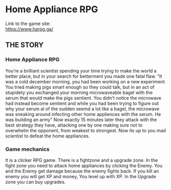 # Home Appliance RPG
Link to the game site:
<br>
https://www.harpg.ga/

<h2>THE STORY</h2>

<h3>Home Appliance RPG</h3>

You’re a brilliant scientist spending your time trying to make the world a better place, 
but in your search for betterment you made one fatal flaw. 
"It was a cold december morning, you had been working on a new experiment. 
You tried making pigs smart enough so they could talk, 
but in an act of stupidety you exchanged your morning microwaveable bagel with the serum that would make the pigs sentient. 
You didn’t notice the microwave had instead become sentient and while you had been trying to figure out why your serum al of the sudden seemd a lot like a bagel, 
the microwave was sneaking around infecting other home appliences with the serum. 
He was building an army" Now exactly 15 minutes later they attack with the best strategy they have, 
attacking one by one making sure not to overwhelm the opponent, 
from weakest to strongest. 
Now its up to you mad scientist to defeat the home appliances. 

<h3>Game mechanics</h3>

It is a clicker RPG game.
There is a fightzone and a upgrade zone.
In the fight zone you need to attack home appliances by clicking the Enemy.
You and the Enemy get damage because the enemy fights back.
If you kill an enemy you will get XP and money, You level up with XP.
In the Upgrade zone you can buy upgrades.
